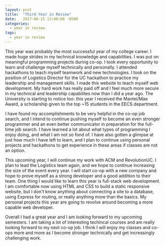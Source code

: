 ```yaml
---
layout: post
title:  "Third Year in Review"
date:   2017-06-15 13:06:08 -0500
categories: 
  - year in review
tags: 
  - year in review
---
```


This year was probably the most successful year of my college career. I made huge strides in my technical knowledge and capabilities. I was put on meaningful programming projects during co-op. I took every opportunity to learn and challenge myself technically and personally. I attended hackathons to teach myself teamwork and new technologies. I took on the position of Logistics Director for the UC hackathon to practice my leadership and management skills. I made this website to teach myself web development. My hard work has really paid off and I feel much more secure in my technical and leadership capabilites now than I did a year ago. The University is starting to notice too: this year I received the Mantei/Mae Award, a scholarship given to the top ~15 students in the EECS department.  

I have found my accomplishments to be very helpful in the co-op job search, and I intend to continue pushing myself to become an even stronger programmer and an even better communicator in preparation for the full-time job search. I have learned a lot about what types of programming I enjoy doing, and what I am not so fond of. I have also gotten a glimpse at just how much I have left to learn, and I plan to continue using personal projects and hackathons to get experience in these areas if classes are not an option.  

This upcoming year, I will continue my work with ACM and RevolutionUC. I plan to lead the Logistics team again, and we hope to continue increasing the size of the event every year. I will start co-op with a new company and hope to prove myself as a strong developer and a good addition to their team. One thing I would like to learn this year is full-stack web development. I am comfortable now using HTML and CSS to build a static responsive website, but I don't know anything about connecting a site to a database, using Express for routing, or really anything more than the basics. My personal projects this year are going to revolve around becoming a more capable web developer.  

Overall I had a great year and I am looking forward to my upcoming semesters. I am taking a lot of interesting techincal courses and am really looking forward to my next co-op job. I think I will enjoy my classes and co-ops more and more as I become stronger technically and get increasingly challenging work.

